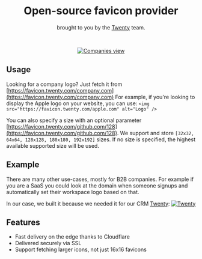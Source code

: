 <br>

<h1 align="center" >Open-source favicon provider</h3>
<p align="center">brought to you by the <a href="https://www.twenty.com">Twenty</a> team.</p>
<br />

<p align="center">
  <a href="https://www.twenty.com">
    <picture>
      <source media="(prefers-color-scheme: dark)" srcset="https://raw.githubusercontent.com/twentyhq/favicon/main/docs/cover-dark.png">
      <source media="(prefers-color-scheme: light)" srcset="https://raw.githubusercontent.com/twentyhq/favicon/main/docs/cover-light.png">
      <img src="./docs/static/img/preview-light.png" alt="Companies view" />
    </picture>
  </a>
</p>

## Usage
Looking for a company logo? Just fetch it from [https://favicon.twenty.com/company.com](https://favicon.twenty.com/company.com)
For example, if you're looking to display the Apple logo on your website, you can use: `<img src="https://favicon.twenty.com/apple.com" alt="Logo" />`

You can also specify a size with an optional parameter [https://favicon.twenty.com/github.com/128](https://favicon.twenty.com/github.com/128).
We support and store `[32x32, 64x64, 128x128, 180x180, 192x192]` sizes.
If no size is specified, the highest available supported size will be used.

## Example
There are many other use-cases, mostly for B2B companies.
For example if you are a SaaS you could look at the domain when someone signups and automatically set their workspace logo based on that.

In our case, we built it because we needed it for our CRM [Twenty](https://github.com/twentyhq/twenty): 
[![Twenty](https://raw.githubusercontent.com/twentyhq/twenty/main/docs/static/img/preview-light.png)](https://github.com/twentyhq/twenty)

## Features
- Fast delivery on the edge thanks to Cloudflare
- Delivered securely via SSL
- Support fetching larger icons, not just 16x16 favicons

